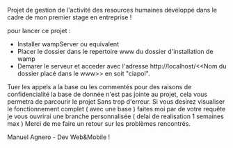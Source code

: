 Projet de gestion de l'activité des resources humaines dévéloppé dans le cadre de mon premier stage en entreprise ! 

pour lancer ce projet : 
- Installer wampServer ou equivalent 
- Placer le dossier dans le repertoire www du dossier d'installation de wamp 
- Demarer le serveur et acceder avec l'adresse http://localhost/<<Nom du dossier placé dans le www>> en soit "ciapol".

Tuer les appels a la base ou les commentés pour des raisons de confidencialité la base de donnée n'est pas jointe au projet, cela vous permetra de parcourir le projet 
Sans trop d'erreur.
Si vous desirez visualiser le fonctionnement complet ( avec une base ) faites moi par de votre requête je vous ouvrirai une branche personnalisée ( delai de realisation 1 semaines max )
Merci de me faire un retour sur les problèmes rencontrés. 

Manuel Agnero - Dev Web&Mobile !
